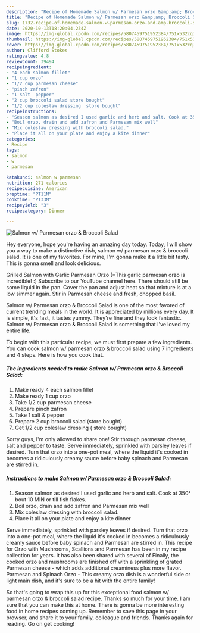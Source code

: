 ```yaml
---
description: "Recipe of Homemade Salmon w/ Parmesan orzo &amp;amp; Broccoli Salad"
title: "Recipe of Homemade Salmon w/ Parmesan orzo &amp;amp; Broccoli Salad"
slug: 1732-recipe-of-homemade-salmon-w-parmesan-orzo-and-amp-broccoli-salad
date: 2020-10-13T18:20:04.234Z
image: https://img-global.cpcdn.com/recipes/5807459751952384/751x532cq70/salmon-w-parmesan-orzo-broccoli-salad-recipe-main-photo.jpg
thumbnail: https://img-global.cpcdn.com/recipes/5807459751952384/751x532cq70/salmon-w-parmesan-orzo-broccoli-salad-recipe-main-photo.jpg
cover: https://img-global.cpcdn.com/recipes/5807459751952384/751x532cq70/salmon-w-parmesan-orzo-broccoli-salad-recipe-main-photo.jpg
author: Clifford Stokes
ratingvalue: 4.8
reviewcount: 39494
recipeingredient:
- "4 each salmon fillet"
- "1 cup orzo"
- "1/2 cup parmesan cheese"
- "pinch zafron"
- "1 salt  pepper"
- "2 cup broccoli salad store bought"
- "1/2 cup coleslaw dressing  store bought"
recipeinstructions:
- "Season salmon as desired I used garlic and herb and salt. Cook at 350° bout 10 MIN or till fish flakes."
- "Boil orzo, drain and add zafron and Parmesan mix well"
- "Mix coleslaw dressing with broccoli salad."
- "Place it all on your plate and enjoy a kite dinner"
categories:
- Recipe
tags:
- salmon
- w
- parmesan

katakunci: salmon w parmesan 
nutrition: 271 calories
recipecuisine: American
preptime: "PT11M"
cooktime: "PT33M"
recipeyield: "3"
recipecategory: Dinner

---
```



![Salmon w/ Parmesan orzo &amp; Broccoli Salad](https://img-global.cpcdn.com/recipes/5807459751952384/751x532cq70/salmon-w-parmesan-orzo-broccoli-salad-recipe-main-photo.jpg)

Hey everyone, hope you're having an amazing day today. Today, I will show you a way to make a distinctive dish, salmon w/ parmesan orzo &amp; broccoli salad. It is one of my favorites. For mine, I'm gonna make it a little bit tasty. This is gonna smell and look delicious.

Grilled Salmon with Garlic Parmesan Orzo (*This garlic parmesan orzo is incredible! :) Subscribe to our YouTube channel here. There should still be some liquid in the pan. Cover the pan and adjust heat so that mixture is at a low simmer again. Stir in Parmesan cheese and fresh, chopped basil.

Salmon w/ Parmesan orzo &amp; Broccoli Salad is one of the most favored of current trending meals in the world. It is appreciated by millions every day. It is simple, it's fast, it tastes yummy. They're fine and they look fantastic. Salmon w/ Parmesan orzo &amp; Broccoli Salad is something that I've loved my entire life.


To begin with this particular recipe, we must first prepare a few ingredients. You can cook salmon w/ parmesan orzo &amp; broccoli salad using 7 ingredients and 4 steps. Here is how you cook that.

<!--inarticleads1-->

##### The ingredients needed to make Salmon w/ Parmesan orzo &amp; Broccoli Salad:

1. Make ready 4 each salmon fillet
1. Make ready 1 cup orzo
1. Take 1/2 cup parmesan cheese
1. Prepare pinch zafron
1. Take 1 salt &amp; pepper
1. Prepare 2 cup broccoli salad (store bought)
1. Get 1/2 cup coleslaw dressing ( store bought)


Sorry guys, I&#39;m only allowed to share one! Stir through parmesan cheese, salt and pepper to taste. Serve immediately, sprinkled with parsley leaves if desired. Turn that orzo into a one-pot meal, where the liquid it&#39;s cooked in becomes a ridiculously creamy sauce before baby spinach and Parmesan are stirred in. 

<!--inarticleads2-->

##### Instructions to make Salmon w/ Parmesan orzo &amp; Broccoli Salad:

1. Season salmon as desired I used garlic and herb and salt. Cook at 350° bout 10 MIN or till fish flakes.
1. Boil orzo, drain and add zafron and Parmesan mix well
1. Mix coleslaw dressing with broccoli salad.
1. Place it all on your plate and enjoy a kite dinner


Serve immediately, sprinkled with parsley leaves if desired. Turn that orzo into a one-pot meal, where the liquid it&#39;s cooked in becomes a ridiculously creamy sauce before baby spinach and Parmesan are stirred in. This recipe for Orzo with Mushrooms, Scallions and Parmesan has been in my recipe collection for years. It has also been shared with several of Finally, the cooked orzo and mushrooms are finished off with a sprinkling of grated Parmesan cheese - which adds additional creaminess plus more flavor. Parmesan and Spinach Orzo - This creamy orzo dish is a wonderful side or light main dish, and it&#39;s sure to be a hit with the entire family! 

So that's going to wrap this up for this exceptional food salmon w/ parmesan orzo &amp; broccoli salad recipe. Thanks so much for your time. I am sure that you can make this at home. There is gonna be more interesting food in home recipes coming up. Remember to save this page in your browser, and share it to your family, colleague and friends. Thanks again for reading. Go on get cooking!
